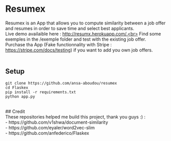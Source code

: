 # Resumex
Resumex is an App that allows you to compute similarity between a job offer and resumes in order to save time and select best applicants.<br>
Live demo availaible here : http://resumx.herokuapp.com/.<br>
Find some exemples in the /exemple folder and test with the existing job offer.<br>
Purchase tha App (Fake functionnality with Stripe : https://stripe.com/docs/testing) if you want to add you own job offers.<br>
<br>
## Setup
```
git clone https://github.com/ansa-aboudou/resumex
cd Flaskex
pip install -r requirements.txt
python app.py
```
<br>
## Credit<br>
These repositories helped me build this project, thank you guys :) :<br>
- https://github.com/v1shwa/document-similarity<br>
- https://github.com/eyaler/word2vec-slim<br>
- https://github.com/anfederico/Flaskex<br>
